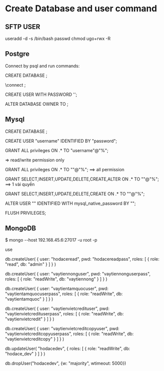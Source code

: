 # Create Database and user command

## SFTP USER
useradd -d <folder path> -s /bin/bash <username>
passwd <username>
chmod ugo+rwx -R <folder path>

## Postgre
Connect by psql and run commands:

CREATE DATABASE <db-name>;

\connect <db-name>;

CREATE USER <user> WITH PASSWORD '<password>';

ALTER DATABASE <db-name> OWNER TO <user>;

## Mysql

CREATE DATABASE <db-name>;

CREATE USER "username" IDENTIFIED BY "password";

GRANT ALL privileges ON <db-name>.* TO "username"@"%";

⇒ read/write permission only

GRANT ALL privileges ON <db-name>.* TO "<username>"@"%";
==> all permission

GRANT SELECT,INSERT,UPDATE,DELETE,CREATE,ALTER ON <db-name>.* TO "<username>"@"%";
==> 1 vài quyền

GRANT SELECT,INSERT,UPDATE,DELETE,CREATE ON <db-name>.* TO "<username>"@"%";

ALTER USER "<username>" IDENTIFIED WITH mysql_native_password BY "<password>";

FLUSH PRIVILEGES; 

## MongoDB

$ mongo --host 192.168.45.6:27017 -u root -p

use <database-name>

db.createUser(
 {
   user: "hodaceread",
   pwd: "hodacereadpass",
   roles: [ { role: "read", db: "admin" } ]
 }
) 

db.createUser(
 {
   user: "vaytiennonguser",
   pwd: "vaytiennonguserpass",
   roles: [ { role: "readWrite", db: "vaytiennong" } ]
 }
) 

db.createUser(
 {
   user: "vaytientamquocuser",
   pwd: "vaytientamquocuserpass",
   roles: [ { role: "readWrite", db: "vaytientamquoc" } ]
 }
) 

db.createUser(
 {
   user: "vaytienvietcredituser",
   pwd: "vaytienvietcredituserpass",
   roles: [ { role: "readWrite", db: "vaytienvietcredit" } ]
 }
) 

db.createUser(
 {
   user: "vaytienvietcreditcopyuser",
   pwd: "vaytienvietcreditcopyuserpass",
   roles: [ { role: "readWrite", db: "vaytienvietcreditcopy" } ]
 }
) 

db.updateUser(
   "hodacedev",
   {
     roles: [ { role: "readWrite", db: "hodace_dev" } ]
   }
)

db.dropUser("hodacedev", {w: "majority", wtimeout: 5000})


